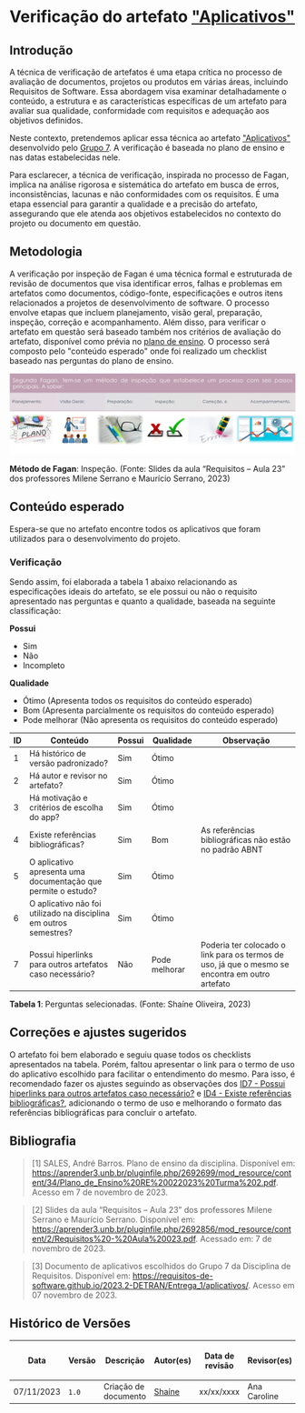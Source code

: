 # Verificação do artefato ["Aplicativos"](https://requisitos-de-software.github.io/2023.2-DETRAN/Entrega_1/aplicativos/)

## Introdução

A técnica de verificação de artefatos é uma etapa crítica no processo de avaliação de documentos, projetos ou produtos em várias áreas, incluindo Requisitos de Software. Essa abordagem visa examinar detalhadamente o conteúdo, a estrutura e as características específicas de um artefato para avaliar sua qualidade, conformidade com requisitos e adequação aos objetivos definidos.

Neste contexto, pretendemos aplicar essa técnica ao artefato ["Aplicativos"](https://requisitos-de-software.github.io/2023.2-DETRAN/Entrega_1/aplicativos/) desenvolvido pelo [Grupo 7](https://requisitos-de-software.github.io/2023.2-DETRAN/). A verificação é baseada no plano de ensino e nas datas estabelecidas nele.

Para esclarecer, a técnica de verificação, inspirada no processo de Fagan, implica na análise rigorosa e sistemática do artefato em busca de erros, inconsistências, lacunas e não conformidades com os requisitos. É uma etapa essencial para garantir a qualidade e a precisão do artefato, assegurando que ele atenda aos objetivos estabelecidos no contexto do projeto ou documento em questão.

## Metodologia

A verificação por inspeção de Fagan é uma técnica formal e estruturada de revisão de documentos que visa identificar erros, falhas e problemas em artefatos como documentos, código-fonte, especificações e outros itens relacionados a projetos de desenvolvimento de software. O processo envolve etapas que incluem planejamento, visão geral, preparação, inspeção, correção e acompanhamento. Além disso, para verificar o artefato em questão será baseado também nos critérios de avaliação do artefato, disponível como prévia no [plano de ensino](https://aprender3.unb.br/pluginfile.php/2692699/mod_resource/content/34/Plano_de_Ensino%20RE%20022023%20Turma%202.pdf).
O processo será composto pelo "conteúdo esperado" onde foi realizado um checklist baseado nas perguntas do plano de ensino.

![Inspeção Fagan](../verificacao/Fagan.png)

<b>Método de Fagan</b>: Inspeção. (Fonte: Slides da aula “Requisitos – Aula 23” dos professores Milene Serrano e Maurício Serrano, 2023)

## Conteúdo esperado

Espera-se que no artefato encontre todos os aplicativos que foram utilizados para o desenvolvimento do projeto.

### Verificação

Sendo assim, foi elaborada a tabela 1 abaixo relacionando as especificações ideais do artefato, se ele possui ou não o requisito apresentado nas perguntas e quanto a qualidade, baseada na seguinte classificação:

**Possui**

- Sim
- Não
- Incompleto

**Qualidade**

- Ótimo (Apresenta todos os requisitos do conteúdo esperado)
- Bom (Apresenta parcialmente os requisitos do conteúdo esperado)
- Pode melhorar (Não apresenta os requisitos do conteúdo esperado)

| ID  | Conteúdo                                                          | Possui | Qualidade     | Observação                                                                                      |
| --- | ----------------------------------------------------------------- | ------ | ------------- | ----------------------------------------------------------------------------------------------- |
| 1   | Há histórico de versão padronizado?                               | Sim    | Ótimo         |                                                                                                 |
| 2   | Há autor e revisor no artefato?                                   | Sim    | Ótimo         |                                                                                                 |
| 3   | Há motivação e critérios de escolha do app?                       | Sim    | Ótimo         |                                                                                                 |
| 4   | Existe referências bibliográficas?                                | Sim    | Bom           | As referências bibliográficas não estão no padrão ABNT                                          |
| 5   | O aplicativo apresenta uma documentação que permite o estudo?     | Sim    | Ótimo         |                                                                                                 |
| 6   | O aplicativo não foi utilizado na disciplina em outros semestres? | Sim    | Ótimo         |                                                                                                 |
| 7   | Possui hiperlinks para outros artefatos caso necessário?          | Não    | Pode melhorar | Poderia ter colocado o link para os termos de uso, já que o mesmo se encontra em outro artefato |

<b>Tabela 1</b>: Perguntas selecionadas. (Fonte: Shaíne Oliveira, 2023)

## Correções e ajustes sugeridos

O artefato foi bem elaborado e seguiu quase todos os checklists apresentados na tabela. Porém, faltou apresentar o link para o termo de uso do aplicativo escolhido para facilitar o entendimento do mesmo.
Para isso, é recomendado fazer os ajustes seguindo as observações dos [ID7 - Possui hiperlinks para outros artefatos caso necessário?](#verificacao) e [ID4 - Existe referências bibliográficas?](#verificacao), adicionando o termo de uso e melhorando o formato das referências bibliográficas para concluir o artefato.

## Bibliografia

> [1] SALES, André Barros. Plano de ensino da disciplina. Disponível em: https://aprender3.unb.br/pluginfile.php/2692699/mod_resource/content/34/Plano_de_Ensino%20RE%20022023%20Turma%202.pdf. Acesso em 7 de novembro de 2023.

> [2] Slides da aula “Requisitos – Aula 23” dos professores Milene Serrano e Maurício Serrano. Disponível em: https://aprender3.unb.br/pluginfile.php/2692856/mod_resource/content/2/Requisitos%20-%20Aula%20023.pdf. Acessado em: 7 de novembro de 2023.

> [3] Documento de aplicativos escolhidos do Grupo 7 da Disciplina de Requisitos. Disponível em: <https://requisitos-de-software.github.io/2023.2-DETRAN/Entrega_1/aplicativos/>. Acesso em 07 novembro de 2023.

## Histórico de Versões

| <p align="center">Data</p> | <p align="center">Versão</p> | <p align="center">Descrição</p> | <p align="center">Autor(es)</p>             | <p align="center">Data de revisão</p> | <p align="center">Revisor(es)</p> |
| -------------------------- | ---------------------------- | ------------------------------- | ------------------------------------------- | ------------------------------------- | --------------------------------- |
| 07/11/2023                 | `1.0`                        | Criação de documento            | [Shaíne](https://github.com/ShaineOliveira) | xx/xx/xxxx                            | Ana Caroline                      |
